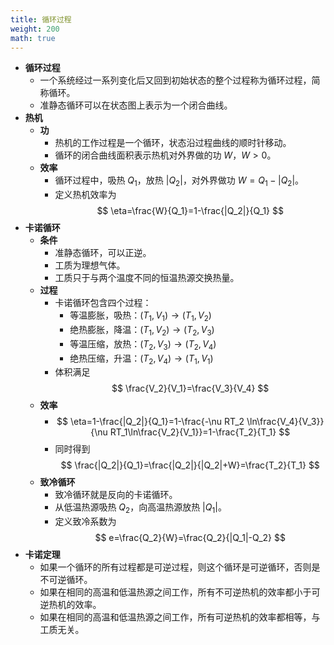 ```yaml
---
title: 循环过程
weight: 200
math: true
---
```


- **循环过程**
    - 一个系统经过一系列变化后又回到初始状态的整个过程称为循环过程，简称循环。
    - 准静态循环可以在状态图上表示为一个闭合曲线。
- **热机**
    - **功**
        - 热机的工作过程是一个循环，状态沿过程曲线的顺时针移动。
        - 循环的闭合曲线面积表示热机对外界做的功 $W$，$W>0$。
    - **效率**
        - 循环过程中，吸热 $Q_1$，放热 $|Q_2|$，对外界做功 $W=Q_1-|Q_2|$。
        - 定义热机效率为
          $$
          \eta=\frac{W}{Q_1}=1-\frac{|Q_2|}{Q_1}
          $$
- **卡诺循环**
    - **条件**
        - 准静态循环，可以正逆。
        - 工质为理想气体。
        - 工质只于与两个温度不同的恒温热源交换热量。
    - **过程**
        - 卡诺循环包含四个过程：
            - 等温膨胀，吸热：$(T_1,V_1)\to(T_1,V_2)$
            - 绝热膨胀，降温：$(T_1,V_2)\to(T_2,V_3)$
            - 等温压缩，放热：$(T_2,V_3)\to(T_2,V_4)$
            - 绝热压缩，升温：$(T_2,V_4)\to(T_1,V_1)$
        - 体积满足
          $$
          \frac{V_2}{V_1}=\frac{V_3}{V_4}
          $$
    - **效率**
        - $$
          \eta=1-\frac{|Q_2|}{Q_1}=1-\frac{-\nu RT_2 \ln\frac{V_4}{V_3}}{\nu RT_1\ln\frac{V_2}{V_1}}=1-\frac{T_2}{T_1}
          $$
        - 同时得到
          $$
          \frac{|Q_2|}{Q_1}=\frac{|Q_2|}{|Q_2|+W}=\frac{T_2}{T_1}
          $$
    - **致冷循环**
        - 致冷循环就是反向的卡诺循环。
        - 从低温热源吸热 $Q_2$，向高温热源放热 $|Q_1|$。
        - 定义致冷系数为
          $$
          e=\frac{Q_2}{W}=\frac{Q_2}{|Q_1|-Q_2}
          $$
- **卡诺定理**
    - 如果一个循环的所有过程都是可逆过程，则这个循环是可逆循环，否则是不可逆循环。
    - 如果在相同的高温和低温热源之间工作，所有不可逆热机的效率都小于可逆热机的效率。
    - 如果在相同的高温和低温热源之间工作，所有可逆热机的效率都相等，与工质无关。
